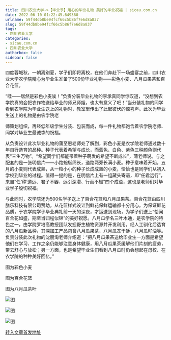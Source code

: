 ```yaml
---
title: 四川农业大学->【毕业季】用心的毕业礼物 美好的毕业祝福 | sicau.com.cn
date: 2022-06-10 01:22:45.649360
urlname: 59f44db8be94fcf66c5b86f7e6d8a837
slug: 59f44db8be94fcf66c5b86f7e6d8a837
tags: 
- 四川农业大学
categories:
- sicau.com.cn
- 四川农业大学
authorbox: false
sidebar: false
---
```

四度蓉城秋，一朝离别夏，学子们即将离校，在他们奔赴下一场盛宴之前，四川农业大学农学院精心为毕业生准备了500份毕业礼物——彩色小麦、八月瓜果茶和百合花篮。

“哇——居然是彩色小麦诶！”负责分装毕业礼物的李承真同学惊叹道，“没想到农学院真的会把农作物送给毕业的师兄师姐，也太有意义了吧！”当分装礼物的同学看到农学院为毕业生送上的礼物时，教室里传出了此起彼伏的惊喜声。此次为毕业生送上的礼物是由农学院老
<!--more-->
师策划组织，再经低年级学生分装、包装而成，每一件礼物都饱含着农学院老师、同学对毕业生最诚挚的祝福。

从负责设计此次毕业礼物的蒲至恩老师处了解到，彩色小麦是农学院老师通过数十年自行选育的品种。种子代表着希望与成长，而蓝色、白色、紫色三种颜色则代表“三生万物”。“希望同学们都能带着种子萌发的希望不断成长”，蒲老师说。与之配套的是一张明信片——小路蜿蜒绵长，道路两旁长满小麦。种子意味着开始，五月的小麦则代表成熟，从一粒小小的种子长成成熟的小麦，恰恰也是同学们从初入学校到毕业的过程。值得一提的是，在明信片上有一组藏头寄语，即“任君远行”，来自“任‘种’道远、君子不器、远引深潜、行而不辍”四个成语，这也是老师们对毕业学子殷切祝福。

与此同时，农学院还为500名学子送上了百合花篮和八月瓜果茶。百合花篮由四川膳乐科技有限公司赞助，从花篮样式设计到鲜花保鲜运输都十分用心。为保证鲜花品质，于农学院学子毕业典礼前一天的深夜，才运送到现场，为学子们送上“恰闻百合花如盛，期至当归程似锦”的美好祝愿。八月瓜学名三叶木通，是农学院的特色之一，由学院罗培高教授团队发掘野生植物资源并开发利用。经人工驯化后选育的八月瓜新品种，其深加工产品包含八月瓜果茶，八月瓜冻干酥，八月瓜籽油等。负责分装此次礼物的沈丽淘老师介绍道：“把八月瓜果茶送给毕业生一方面是希望他们在学习、工作之余仍能够注意身体健康，用八月瓜果茶缓解他们片刻的疲劳，带去舒心与放松；另一方面，也是希望毕业生们看到八月瓜时仍会想起在母校、在农学院的种种美好回忆。”

图为彩色小麦

图为百合花篮

图为八月瓜茶叶

![图](https://news.sicau.edu.cn/__local/1/76/3F/238340C958B7A1AC3ED5F52DA3C_5D61C64E_3CBEE.jpg)

![图](https://news.sicau.edu.cn/__local/A/87/CC/E13B3C063299EA0CDAFDFD208C6_7CD59B6A_5534B.jpg)

![图](https://news.sicau.edu.cn/__local/2/C1/F5/14BBE9ABACB5BDA6FACA9FC2600_06C4404E_6D44D.jpg)

[转入文章首发地址](https://news.sicau.edu.cn/info/1078/68255.htm)